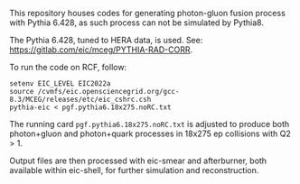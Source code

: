 This repository houses codes for generating photon-gluon fusion process with Pythia 6.428, as such process can not be simulated by Pythia8. 

The Pythia 6.428, tuned to HERA data, is used. See: https://gitlab.com/eic/mceg/PYTHIA-RAD-CORR. 

To run the code on RCF, follow: 
```
setenv EIC_LEVEL EIC2022a
source /cvmfs/eic.opensciencegrid.org/gcc-8.3/MCEG/releases/etc/eic_cshrc.csh
pythia-eic < pgf.pythia6.18x275.noRC.txt
```

The running card ``pgf.pythia6.18x275.noRC.txt`` is adjusted to produce both photon+gluon and photon+quark processes in 18x275 ep collisions with Q2 > 1. 

Output files are then processed with eic-smear and afterburner, both available within eic-shell, for further simulation and reconstruction.
